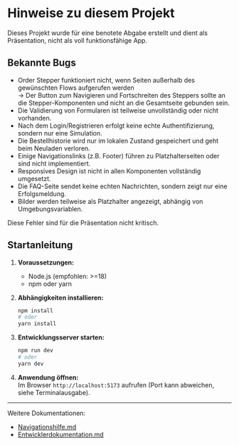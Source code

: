 # Hinweise zu diesem Projekt

Dieses Projekt wurde für eine benotete Abgabe erstellt und dient als Präsentation, nicht als voll funktionsfähige App.

## Bekannte Bugs

- Order Stepper funktioniert nicht, wenn Seiten außerhalb des gewünschten Flows aufgerufen werden  
  → Der Button zum Navigieren und Fortschreiten des Steppers sollte an die Stepper-Komponenten und nicht an die Gesamtseite gebunden sein.
- Die Validierung von Formularen ist teilweise unvollständig oder nicht vorhanden.
- Nach dem Login/Registrieren erfolgt keine echte Authentifizierung, sondern nur eine Simulation.
- Die Bestellhistorie wird nur im lokalen Zustand gespeichert und geht beim Neuladen verloren.
- Einige Navigationslinks (z.B. Footer) führen zu Platzhalterseiten oder sind nicht implementiert.
- Responsives Design ist nicht in allen Komponenten vollständig umgesetzt.
- Die FAQ-Seite sendet keine echten Nachrichten, sondern zeigt nur eine Erfolgsmeldung.
- Bilder werden teilweise als Platzhalter angezeigt, abhängig von Umgebungsvariablen.

Diese Fehler sind für die Präsentation nicht kritisch.

## Startanleitung

1. **Voraussetzungen:**  
   - Node.js (empfohlen: >=18)
   - npm oder yarn

2. **Abhängigkeiten installieren:**  
   ```sh
   npm install
   # oder
   yarn install
   ```

3. **Entwicklungsserver starten:**  
   ```sh
   npm run dev
   # oder
   yarn dev
   ```

4. **Anwendung öffnen:**  
   Im Browser `http://localhost:5173` aufrufen (Port kann abweichen, siehe Terminalausgabe).

---

Weitere Dokumentationen:
- [Navigationshilfe.md](Navigationshilfe.md)
- [Entwicklerdokumentation.md](Entwicklerdokumentation.md)

